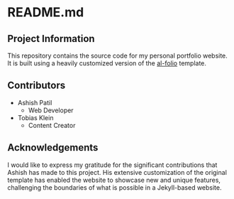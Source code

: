 # README.md

## Project Information

This repository contains the source code for my personal portfolio website. It
is built using a heavily customized version of the
[al-folio](https://github.com/alshedivat/al-folio) template.

## Contributors

- Ashish Patil
    - Web Developer
- Tobias Klein
    - Content Creator

## Acknowledgements

I would like to express my gratitude for the significant contributions that
Ashish has made to this project. His extensive customization of the original
template has enabled the website to showcase new and unique features,
challenging the boundaries of what is possible in a Jekyll-based website.
